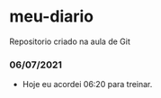 # meu-diario
Repositorio criado na aula de Git

### 06/07/2021
- Hoje eu acordei 06:20 para treinar.

